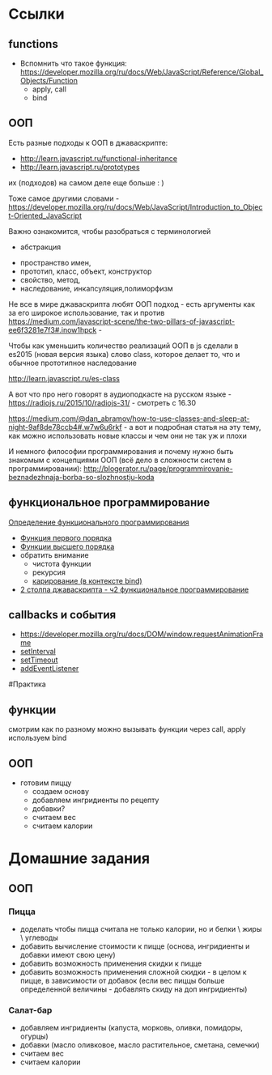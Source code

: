 # Ссылки 
## functions
* Вспомнить что такое функция: https://developer.mozilla.org/ru/docs/Web/JavaScript/Reference/Global_Objects/Function
  * apply, call
  * bind
  
## ООП
Есть разные подходы к ООП в джаваскрипте: 
* http://learn.javascript.ru/functional-inheritance
* http://learn.javascript.ru/prototypes

их (подходов) на самом деле еще больше : )

Тоже самое другими словами - https://developer.mozilla.org/ru/docs/Web/JavaScript/Introduction_to_Object-Oriented_JavaScript

Важно ознакомится, чтобы разобраться с терминологией 
- абстракция 
* пространство имен, 
* прототип, класс, объект, конструктор
* свойство, метод, 
* наследование, инкапсуляция,полиморфизм

Не все в мире джаваскрипта любят ООП подход - есть аргументы как за его широкое использование, так и против
https://medium.com/javascript-scene/the-two-pillars-of-javascript-ee6f3281e7f3#.inow1hpck - 

Чтобы как уменьшить количество реализаций ООП в js сделали в es2015 (новая версия языка) слово class, которое делает то, что и обычное прототипное наследование

http://learn.javascript.ru/es-class

А вот что про него говорят в аудиоподкасте на русском языке - https://radiojs.ru/2015/10/radiojs-31/ - смотреть с 16.30

https://medium.com/@dan_abramov/how-to-use-classes-and-sleep-at-night-9af8de78ccb4#.w7w6u6rkf - а вот и подробная статья на эту тему, как можно использовать новые классы и чем они не так уж и плохи

И немного философии программирования и почему нужно быть знакомым с концепциями ООП (всё дело в сложности систем в программировании):
http://blogerator.ru/page/programmirovanie-beznadezhnaja-borba-so-slozhnostju-koda



## функциональное программирование
[Определение функционального программирования](https://ru.wikipedia.org/wiki/%D0%A4%D1%83%D0%BD%D0%BA%D1%86%D0%B8%D0%BE%D0%BD%D0%B0%D0%BB%D1%8C%D0%BD%D0%BE%D0%B5_%D0%BF%D1%80%D0%BE%D0%B3%D1%80%D0%B0%D0%BC%D0%BC%D0%B8%D1%80%D0%BE%D0%B2%D0%B0%D0%BD%D0%B8%D0%B5)
* [Функция первого порядка](https://ru.wikipedia.org/wiki/%D0%A4%D1%83%D0%BD%D0%BA%D1%86%D0%B8%D0%B8_%D0%BF%D0%B5%D1%80%D0%B2%D0%BE%D0%B3%D0%BE_%D0%BA%D0%BB%D0%B0%D1%81%D1%81%D0%B0)
* [Функции высшего порядка](https://ru.wikipedia.org/wiki/%D0%A4%D1%83%D0%BD%D0%BA%D1%86%D0%B8%D1%8F_%D0%B2%D1%8B%D1%81%D1%88%D0%B5%D0%B3%D0%BE_%D0%BF%D0%BE%D1%80%D1%8F%D0%B4%D0%BA%D0%B0)
* обратить внимание 
  * чистота функции
  * рекурсия
  * [карирование (в контексте bind)](https://learn.javascript.ru/bind)
* [2 столпа джаваскрипта - ч2 функциональное программирование](http://frontender.info/the-two-pillars-of-javascript-pt-2-functional-programming/)

## callbacks и события
* https://developer.mozilla.org/ru/docs/DOM/window.requestAnimationFrame
* [setInterval](https://developer.mozilla.org/en-US/docs/Web/API/WindowTimers/setInterval)
* [setTimeout](https://developer.mozilla.org/en-US/docs/Web/API/WindowTimers/setTimeout)
* [addEventListener](https://developer.mozilla.org/ru/docs/Web/API/EventTarget/addEventListener)

#Практика 
## функции
смотрим как по разному можно вызывать функции через call, apply
используем bind

## ООП
* готовим пиццу
  * создаем основу
  * добавляем ингридиенты по рецепту
  * добавки?
  * считаем вес
  * считаем калории


# Домашние задания
## ООП
### Пицца
* доделать чтобы пицца считала не только калории, но и белки \ жиры \ углеводы
* добавить вычисление стоимости к пицце (основа, ингридиенты и добавки имеют свою цену)
* добавить возможность применения скидки к пицце
* добавить возможность применения сложной скидки - в целом к пицце, в зависимости от добавок (если вес пиццы больше определенной величины - добавлять скиду на доп ингридиенты)

### Салат-бар
* добавляем ингридиенты (капуста, морковь, оливки, помидоры, огурцы)
* добавки (масло оливковое, масло растительное, сметана, семечки)
* считаем вес
* считаем калории
